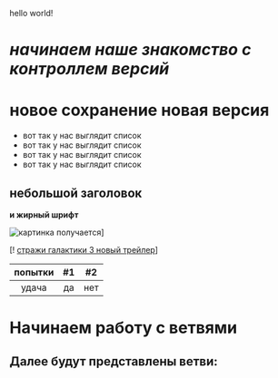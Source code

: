 hello world!
# *начинаем наше знакомство с контроллем версий*

# новое сохранение новая версия

* вот так у нас выглядит список
* вот так у нас выглядит список
* вот так у нас выглядит список
* вот так у нас выглядит список

## небольшой заголовок

**и жирный шрифт**


![картинка получается](https://phonoteka.org/uploads/posts/2021-06/1624079183_9-phonoteka_org-p-oboi-na-rabochii-stol-gori-krasivo-9.jpg)]

[! [стражи галактики 3 новый трейлер](https://www.youtube.com/watch?v=JmZiJI-s_mM)]

| попытки | #1    | #2    |
| :---:   | :---: | :---: |
| удача | да   | нет  |

# Начинаем работу с ветвями

## Далее будут представлены ветви:

